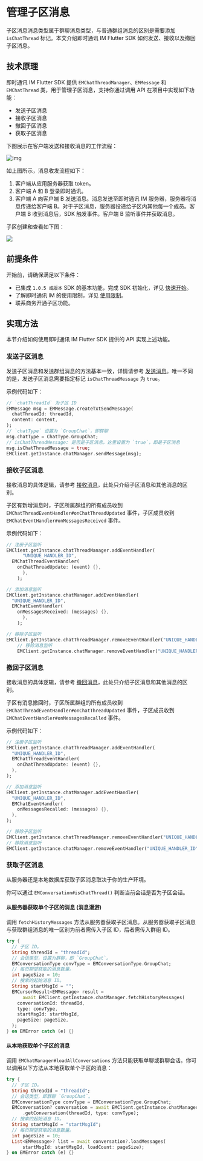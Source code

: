 # 管理子区消息

<Toc />

子区消息消息类型属于群聊消息类型，与普通群组消息的区别是需要添加 `isChatThread` 标记。本文介绍即时通讯 IM Flutter SDK 如何发送、接收以及撤回子区消息。

## 技术原理

即时通讯 IM Flutter SDK 提供 `EMChatThreadManager`、`EMMessage` 和 `EMChatThread` 类，用于管理子区消息，支持你通过调用 API 在项目中实现如下功能：

- 发送子区消息
- 接收子区消息
- 撤回子区消息
- 获取子区消息

下图展示在客户端发送和接收消息的工作流程：

![img](@static/images/android/sendandreceivemsg.png)

如上图所示，消息收发流程如下：

1. 客户端从应用服务器获取 token。
2. 客户端 A 和 B 登录即时通讯。
3. 客户端 A 向客户端 B 发送消息。消息发送至即时通讯 IM 服务器，服务器将消息传递给客户端 B。对于子区消息，服务器投递给子区内其他每一个成员。客户端 B 收到消息后，SDK 触发事件。客户端 B 监听事件并获取消息。

子区创建和查看如下图：

![](@static/images/ios/threads.png)

## 前提条件

开始前，请确保满足以下条件：

- 已集成 `1.0.5 或版本` SDK 的基本功能，完成 SDK 初始化，详见 [快速开始](quickstart.html)。
- 了解即时通讯 IM 的使用限制，详见 [使用限制](/product/limitation.html)。
- 联系商务开通子区功能。

## 实现方法

本节介绍如何使用即时通讯 IM Flutter SDK 提供的 API 实现上述功能。

### 发送子区消息

发送子区消息和发送群组消息的方法基本一致，详情请参考 [发送消息](message_send_receive.html#发送消息)。唯一不同的是，发送子区消息需要指定标记 `isChatThreadMessage` 为 `true`。

示例代码如下：

```dart
// `chatThreadId` 为子区 ID
EMMessage msg = EMMessage.createTxtSendMessage(
  chatThreadId: threadId,
  content: content,
);
// `chatType` 设置为 `GroupChat`，即群聊
msg.chatType = ChatType.GroupChat;
// isChatThreadMessage: 是否是子区消息，这里设置为 `true`，即是子区消息
msg.isChatThreadMessage = true;
EMClient.getInstance.chatManager.sendMessage(msg);
```

### 接收子区消息

接收消息的具体逻辑，请参考 [接收消息](message_send_receive.html#接收消息)，此处只介绍子区消息和其他消息的区别。

子区有新增消息时，子区所属群组的所有成员收到 `EMChatThreadEventHandler#onChatThreadUpdated` 事件，子区成员收到 `EMChatEventHandler#onMessagesReceived` 事件。

示例代码如下：

```dart
// 注册子区监听
EMClient.getInstance.chatThreadManager.addEventHandler(
      "UNIQUE_HANDLER_ID",
  EMChatThreadEventHandler(
    onChatThreadUpdate: (event) {},
      ),
    );

// 添加消息监听
EMClient.getInstance.chatManager.addEventHandler(
  "UNIQUE_HANDLER_ID",
  EMChatEventHandler(
    onMessagesReceived: (messages) {},
      ),
    );

// 移除子区监听
EMClient.getInstance.chatThreadManager.removeEventHandler("UNIQUE_HANDLER_ID");
    // 移除消息监听
    EMClient.getInstance.chatManager.removeEventHandler("UNIQUE_HANDLER_ID");
```

### 撤回子区消息

接收消息的具体逻辑，请参考 [撤回消息](message_send_receive.html#撤回消息)，此处只介绍子区消息和其他消息的区别。

子区有消息撤回时，子区所属群组的所有成员收到 `EMChatThreadEventHandler#onChatThreadUpdated` 事件，子区成员收到 `EMChatEventHandler#onMessagesRecalled` 事件。

示例代码如下：

```dart
// 注册子区监听
EMClient.getInstance.chatThreadManager.addEventHandler(
  "UNIQUE_HANDLER_ID",
  EMChatThreadEventHandler(
    onChatThreadUpdate: (event) {},
  ),
);

// 添加消息监听
EMClient.getInstance.chatManager.addEventHandler(
  "UNIQUE_HANDLER_ID",
  EMChatEventHandler(
    onMessagesRecalled: (messages) {},
  ),
);

// 移除子区监听
EMClient.getInstance.chatThreadManager.removeEventHandler("UNIQUE_HANDLER_ID");
// 移除消息监听
EMClient.getInstance.chatManager.removeEventHandler("UNIQUE_HANDLER_ID");
```

### 获取子区消息

从服务器还是本地数据库获取子区消息取决于你的生产环境。

你可以通过 `EMConversation#isChatThread()` 判断当前会话是否为子区会话。

#### 从服务器获取单个子区的消息 (消息漫游)

调用 `fetchHistoryMessages` 方法从服务器获取子区消息。从服务器获取子区消息与获取群组消息的唯一区别为前者需传入子区 ID，后者需传入群组 ID。

```dart
try {
  // 子区 ID。
  String threadId = "threadId";
  // 会话类型，设置为群聊，即 `GroupChat`。
  EMConversationType convType = EMConversationType.GroupChat;
  // 每页期望获取的消息数量。
  int pageSize = 10;
  // 搜索的起始消息 ID。
  String startMsgId = "";
  EMCursorResult<EMMessage> result =
      await EMClient.getInstance.chatManager.fetchHistoryMessages(
    conversationId: threadId,
    type: convType,
    startMsgId: startMsgId,
    pageSize: pageSize,
  );
} on EMError catch (e) {}
```

#### 从本地获取单个子区的消息

调用 `EMChatManager#loadAllConversations` 方法只能获取单聊或群聊会话。你可以调用以下方法从本地获取单个子区的消息：

```dart
try {
  // 子区 ID。
  String threadId = "threadId";
  // 会话类型，即群聊 `GroupChat`。
  EMConversationType convType = EMConversationType.GroupChat;
  EMConversation? conversation = await EMClient.getInstance.chatManager
      .getConversation(threadId, type: convType);
  // 搜索的起始消息 ID。
  String startMsgId = "startMsgId";
  // 每页期望获取的消息数量。
  int pageSize = 10;
  List<EMMessage>? list = await conversation?.loadMessages(
      startMsgId: startMsgId, loadCount: pageSize);
} on EMError catch (e) {}
```